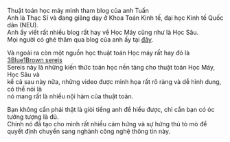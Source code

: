 Thuật toán học máy mình tham blog của anh Tuấn\
Anh là Thạc Sĩ và đang giảng dạy ở Khoa Toán Kinh tế, đại học Kinh tế Quốc dân (NEU).\
Anh ấy viết rất nhiều blog rất hay về Học Máy cũng như là Học Sâu.\
Mọi người có ghé thăm qua blog của anh ấy tại [đây](https://nttuan8.com/gioi-thieu-ve-deep-learning/#Khoa_Deep_Learning_co_ban).

Và ngoài ra còn một nguồn học thuật toán Học máy rất hay đó là [3Blue1Brown sereis](https://www.youtube.com/playlist?list=PLZHQObOWTQDMsr9K-rj53DwVRMYO3t5Yr)
\
Sereis này là những kiến thức toán học nền tảng cho thuật toán Học Máy, Học Sâu và \
kể cả sau này nữa, những video được minh họa rất rõ ràng và dễ hình dung, có thể nói là\
nó mang rất là nhiều nội hàm của thuật toán.

Bạn không cần phải thật là giỏi tiếng anh để hiểu được, chỉ cần bạn có óc tưởng tượng là đủ.\
Chính nó đã tạo cho mình rất nhiều cảm hứng và sự hứng thú tò mò để quyết định chuyển sang nghành công nghệ thông tin này.

